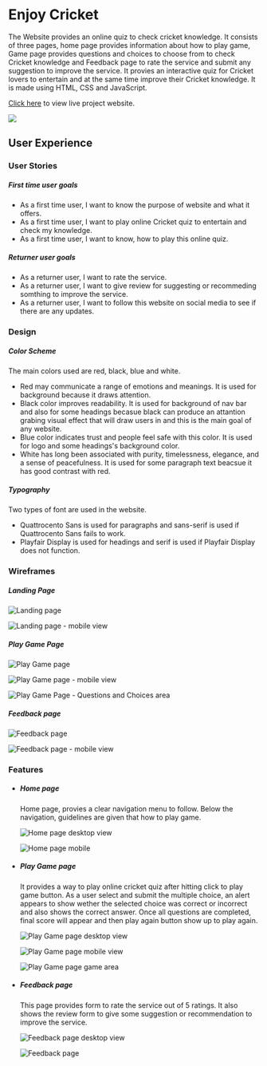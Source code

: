 # Enjoy Cricket

The Website provides an online quiz to check cricket knowledge. It consists of three pages, home page provides information about how to play game, Game page provides questions and choices to choose from to check Cricket knowledge and Feedback page to rate the service and submit any suggestion to improve the service. It provies an interactive quiz for Cricket lovers to entertain and at the same time improve their Cricket knowledge. It is made using HTML, CSS and JavaScript.

[Click here](https://zahid295.github.io/Enjoy-cricket/) to view live project website.

<img src="assets/images/site-home-page.png">

## User Experience

### User Stories

##### First time user goals

- As a first time user, I want to know the purpose of website and what it offers.
- As a first time user, I want to play online Cricket quiz to entertain and check my knowledge.
- As a first time user, I want to know, how to play this online quiz.
  
##### Returner user goals

- As a returner user, I want to rate the service.
- As a returner user, I want to give review for suggesting or recommeding somthing to improve the service.
- As a returner user, I want to follow this website on social media to see if there are any updates.

### Design

##### Color Scheme

The main colors used are red, black, blue and white.

- Red may communicate a range of emotions and meanings. It is used for background because it draws attention.
- Black color improves readability. It is used for background of nav bar and also for some headings becasue black can produce an attantion grabing visual effect that will draw users in and this is the main goal of any website.
- Blue color indicates trust and people feel safe with this color. It is used for logo and some headings's background color.
- White has long been associated with purity, timelessness, elegance, and a sense of peacefulness. It is used for some paragraph text beacsue it has good contrast with red.
  
##### Typography

Two types of font are used in the website.

- Quattrocento Sans is used for paragraphs and sans-serif is used if Quattrocento Sans fails to work.
- Playfair Display is used for headings and serif is used if Playfair Display does not function.

### Wireframes

##### Landing Page

![Landing page](assets/images/home-page.png)

![Landing page - mobile view](assets/images/home-page-mobile-view.png)

##### Play Game Page

![Play Game page](assets/images/playgame-page.png)

![Play Game page - mobile view](assets/images/Playgame%20page%20-%20Mobile%20view.png)

![Play Game Page - Questions and Choices area](assets/images/playgame-page-game-area-view.png)

##### Feedback page

![Feedback page](assets/images/feedback-page.png)

![Feedback page - mobile view](assets/images/feedback-page-mobile-view.png)

### Features

- ##### Home page
  
  Home page, provies a clear navigation menu to follow. Below the navigation, guidelines are given that how to play game.
  
  ![Home page desktop view](assets/images/home-page-project.png)
  
  ![Home page mobile](assets/images/home-page-mobile-view-project.png)
  
- ##### Play Game page

  It provides a way to play online cricket quiz after hitting click to play game button. As a user select and submit the multiple choice, an alert appears to show wether the selected choice was correct or incorrect and also shows the correct answer. Once all questions are completed, final score will appear and then play again button show up to play again.
  
  ![Play Game page desktop view](assets/images/feedback-page-project.png)

  ![Play Game page mobile view](assets/images/playgame-page-mobile-view-project.png)

  ![Play Game page game area](assets/images/playgame-area-project.png)
- ##### Feedback page
  
  This page provides form to rate the service out of 5 ratings. It also shows the review form to give some suggestion or recommendation to improve the service.

  ![Feedback page desktop view](assets/images/feedback-page-project.png)

  ![Feedback page](assets/images/feedback-page-mobile-view-project.png)
